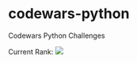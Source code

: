 # codewars-python
Codewars Python Challenges

<p>Current Rank: <img src=https://www.codewars.com/users/iamieht/badges/micro></p>

